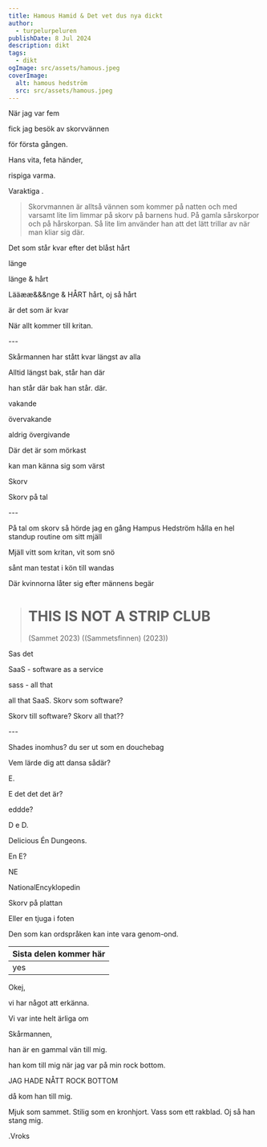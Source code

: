 ```yaml
---
title: Hamous Hamid & Det vet dus nya dickt
author:
  - turpelurpeluren
publishDate: 8 Jul 2024
description: dikt
tags:
  - dikt
ogImage: src/assets/hamous.jpeg
coverImage:
  alt: hamous hedström
  src: src/assets/hamous.jpeg
---
```

När jag var fem

fick jag besök av skorvvännen

för första gången.

Hans vita, feta händer,

rispiga   varma.

Varaktiga .

> Skorvmannen är alltså vännen som kommer på natten och med varsamt lite lim limmar på skorv på barnens hud. På gamla sårskorpor och på hårskorpan. Så lite lim använder han att det lätt trillar av när man kliar sig där.

Det som står kvar efter det blåst hårt

länge 

länge & hårt

Lääææ&&&nge & HÅRT hårt, oj så hårt

är det som är kvar

När allt kommer till kritan.

\---

Skårmannen har stått kvar längst av alla

Alltid längst bak, står han där

han står där bak han står. där.

vakande

övervakande

aldrig övergivande

Där det är som mörkast

kan man känna sig som värst

Skorv

Skorv på tal

\---

På tal om skorv så hörde jag en gång Hampus Hedström hålla en hel standup routine om sitt mjäll

Mjäll vitt som kritan, vit som snö

sånt man testat i kön till wandas

Där kvinnorna låter sig efter männens begär

> # THIS IS NOT A STRIP CLUB
>
> (Sammet 2023) ((Sammetsfinnen) (2023))

Sas det

SaaS - software as a service

sass - all that

all that SaaS. Skorv som software?

Skorv till software? Skorv all that??

\---

Shades inomhus? du ser ut som en douchebag

Vem lärde dig att dansa sådär?

E.

E det det det är?

eddde?

D e D.

Delicious Én Dungeons.

En E?

NE

NationalEncyklopedin

Skorv på plattan

Eller en tjuga i foten

Den som kan ordspråken kan inte vara genom-ond. 

|Sista delen kommer här |
|-----------------------|
|yes                    |

Okej,

vi har något att erkänna.

Vi var inte helt ärliga om

Skårmannen,

han är en gammal vän till mig.

han kom till mig när jag var på min rock bottom.

JAG HADE NÅTT ROCK BOTTOM

då kom han till mig.

Mjuk som sammet. Stilig som en kronhjort. Vass som ett rakblad. Oj så han stang mig.

.Vroks

